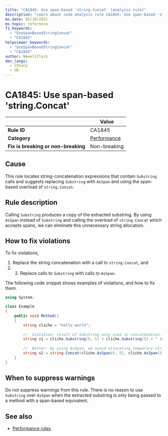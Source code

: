 ```yaml
---
title: "CA1845: Use span-based 'string.Concat' (analysis rule)"
description: "Learn about code analysis rule CA1845: Use span-based 'string.Concat'"
ms.date: 05/18/2021
ms.topic: reference
f1_keywords:
  - "UseSpanBasedStringConcat"
  - "CA1845"
helpviewer_keywords:
  - "UseSpanBasedStringConcat"
  - "CA1845"
author: NewellClark
dev_langs:
  - CSharp
  - VB
---
```

# CA1845: Use span-based 'string.Concat'

| | Value |
|-|-|
| **Rule ID** |CA1845|
| **Category** |[Performance](performance-warnings.md)|
| **Fix is breaking or non-breaking** |Non-breaking|

## Cause

This rule locates string-concatenation expressions that contain `Substring` calls and suggests replacing `Substring` with `AsSpan` and using the span-based overload of `string.Concat`.

## Rule description

Calling `Substring` produces a copy of the extracted substring. By using `AsSpan` instead of `Substring` and calling the overload of `string.Concat` which accepts spans, we can eliminate this unnecessary string allocation. 

## How to fix violations

To fix violations, 
1) Replace the string concatenation with a call to `string.Concat`, and 
2) 2) Replace calls to `Substring` with calls to `AsSpan`.

The following code snippet shows examples of violations, and how to fix them.

```csharp
using System;

class Example
{
    public void Method()
    {
        string cliche = "hello world";
        
        //  Violation: result of Substring only used in concatenation. Extra allocation is unnecessary.
        string s1 = cliche.Substring(6, 5) + cliche.Substring(5) + " is reversed!";
        
        //  Better: by using AsSpan, we avoid allocating temporary strings.
        string s2 = string.Concat(cliche.AsSpan(6, 5), cliche.AsSpan(5), " is reversed!");
    }
}
```

## When to suppress warnings

Do not suppress warnings from this rule. There is no reason to use `Substring` over `AsSpan` when the extracted substring is only being passed to a method with a span-based equivalent.

## See also

- [Performance rules](performance-warnings.md)
